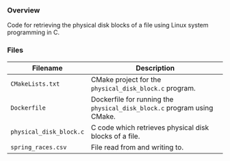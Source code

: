 ### Overview

Code for retrieving the physical disk blocks of a file using Linux system programming in C.

### Files

| Filename                | Description                                                             |
|-------------------------|-------------------------------------------------------------------------|
| `CMakeLists.txt`        | CMake project for the `physical_disk_block.c` program.                  |
| `Dockerfile`            | Dockerfile for running the `physical_disk_block.c` program using CMake. |
| `physical_disk_block.c` | C code which retrieves physical disk blocks of a file.                  |
| `spring_races.csv`      | File read from and writing to.                                          |